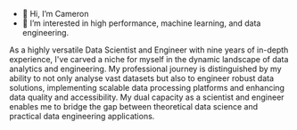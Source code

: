 - 👋 Hi, I’m Cameron
- 👀 I’m interested in high performance, machine learning, and data engineering.

As a highly versatile Data Scientist and Engineer with nine years of in-depth experience, I've carved a niche for myself in the dynamic landscape of data analytics and engineering. My professional journey is distinguished by my ability to not only analyse vast datasets but also to engineer robust data solutions, implementing scalable data processing platforms and enhancing data quality and accessibility. My dual capacity as a scientist and engineer enables me to bridge the gap between theoretical data science and practical data engineering applications.
